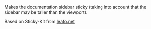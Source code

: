 Makes the documentation sidebar sticky (taking into account that the sidebar may be taller than the viewport).

Based on Sticky-Kit from [leafo.net](http://leafo.net/sticky-kit/)
